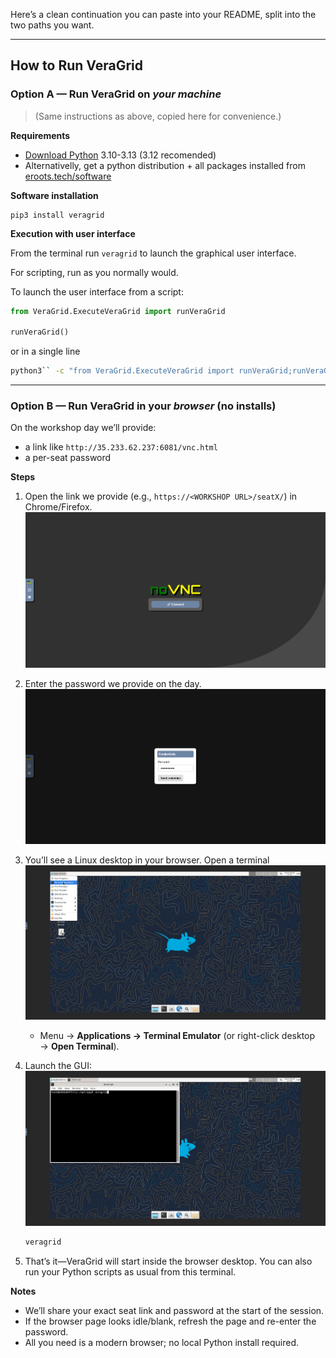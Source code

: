 Here’s a clean continuation you can paste into your README, split into the two paths you want.

---

## How to Run VeraGrid

### Option A — Run VeraGrid on *your machine*

> (Same instructions as above, copied here for convenience.)

**Requirements**

* [Download Python](https://www.python.org/downloads/) 3.10-3.13 (3.12 recomended)
* Alternativelly, get a python distribution + all packages installed from [eroots.tech/software](https://www.eroots.tech/veragrid-download)

**Software installation**

```shell
pip3 install veragrid
```

**Execution with user interface**

From the terminal run `veragrid` to launch the graphical user interface.

For scripting, run as you normally would.

To launch the user interface from a script:

```python
from VeraGrid.ExecuteVeraGrid import runVeraGrid

runVeraGrid()
```

or in a single line

```bash
python3`` -c "from VeraGrid.ExecuteVeraGrid import runVeraGrid;runVeraGrid()"
```

---

### Option B — Run VeraGrid in your *browser* (no installs)

On the workshop day we’ll provide:

* a link like `http://35.233.62.237:6081/vnc.html`
* a per-seat password

**Steps**

1. Open the link we provide (e.g., `https://<WORKSHOP URL>/seatX/`) in Chrome/Firefox.
![noVNC](pics/noVNC.png)
2. Enter the password we provide on the day.
![noVNC_creds](pics/noVNC_creds.png)
3. You’ll see a Linux desktop in your browser. Open a terminal
![noVNC_linux](pics/noVNC_linux.png)
   * Menu → **Applications → Terminal Emulator** (or right-click desktop → **Open Terminal**).
   
4. Launch the GUI:
![noVNC_linux](pics/noVNC_terminal.png)
   ```bash
   veragrid
   ```
5. That’s it—VeraGrid will start inside the browser desktop. You can also run your Python scripts as usual from this terminal.

**Notes**

* We’ll share your exact seat link and password at the start of the session.
* If the browser page looks idle/blank, refresh the page and re-enter the password.
* All you need is a modern browser; no local Python install required.
